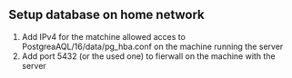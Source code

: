 ## Setup database on home network

1. Add IPv4 for the matchine allowed acces to PostgreaAQL/16/data/pg_hba.conf on the machine running the server
2. Add port 5432 (or the used one) to fierwall on the machine with the server
